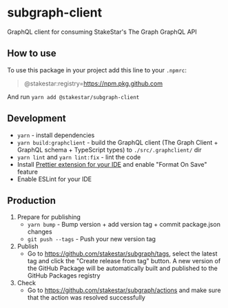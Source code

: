 # subgraph-client

GraphQL client for consuming StakeStar's The Graph GraphQL API

## How to use

To use this package in your project add this line to your `.npmrc`:

> @stakestar:registry=https://npm.pkg.github.com

And run `yarn add @stakestar/subgraph-client`

## Development

- `yarn` - install dependencies
- `yarn build:graphclient` - build the GraphQL client (The Graph Client + GraphQL schema + TypeScript types) to `./src/.graphclient/` dir
- `yarn lint` and `yarn lint:fix` - lint the code
- Install [Prettier extension for your IDE](https://prettier.io/docs/en/editors.html) and enable "Format On Save" feature
- Enable ESLint for your IDE
 
## Production

1. Prepare for publishing
    - `yarn bump` - Bump version + add version tag + commit package.json changes
    - `git push --tags` - Push your new version tag
2. Publish
    - Go to https://github.com/stakestar/subgraph/tags, select the latest tag and click the "Create release from tag" button. A new version of the GitHub Package will be automatically built and published to the GitHub Packages registry
3. Check
    - Go to https://github.com/stakestar/subgraph/actions and make sure that the action was resolved successfully
